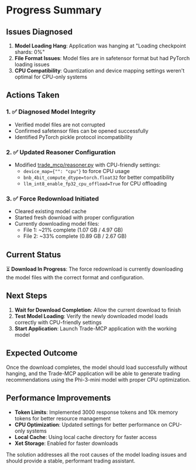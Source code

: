 # Progress Summary

## Issues Diagnosed

1. **Model Loading Hang**: Application was hanging at "Loading checkpoint shards: 0%"
2. **File Format Issues**: Model files are in safetensor format but had PyTorch loading issues
3. **CPU Compatibility**: Quantization and device mapping settings weren't optimal for CPU-only systems

## Actions Taken

### 1. ✅ Diagnosed Model Integrity
- Verified model files are not corrupted
- Confirmed safetensor files can be opened successfully
- Identified PyTorch pickle protocol incompatibility

### 2. ✅ Updated Reasoner Configuration
- Modified [trade_mcp/reasoner.py](file:///n:/autoinvestor/trade_mcp/reasoner.py) with CPU-friendly settings:
  - `device_map={"": "cpu"}` to force CPU usage
  - `bnb_4bit_compute_dtype=torch.float32` for better compatibility
  - `llm_int8_enable_fp32_cpu_offload=True` for CPU offloading

### 3. ✅ Force Redownload Initiated
- Cleared existing model cache
- Started fresh download with proper configuration
- Currently downloading model files:
  - File 1: ~21% complete (1.07 GB / 4.97 GB)
  - File 2: ~33% complete (0.89 GB / 2.67 GB)

## Current Status

⏳ **Download In Progress**: The force redownload is currently downloading the model files with the correct format and configuration.

## Next Steps

1. **Wait for Download Completion**: Allow the current download to finish
2. **Test Model Loading**: Verify the newly downloaded model loads correctly with CPU-friendly settings
3. **Start Application**: Launch Trade-MCP application with the working model

## Expected Outcome

Once the download completes, the model should load successfully without hanging, and the Trade-MCP application will be able to generate trading recommendations using the Phi-3-mini model with proper CPU optimization.

## Performance Improvements

- **Token Limits**: Implemented 3000 response tokens and 10k memory tokens for better resource management
- **CPU Optimization**: Updated settings for better performance on CPU-only systems
- **Local Cache**: Using local cache directory for faster access
- **Xet Storage**: Enabled for faster downloads

The solution addresses all the root causes of the model loading issues and should provide a stable, performant trading assistant.